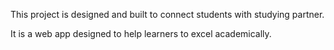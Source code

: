 This project is designed and built to connect students with studying partner.

It is a web app designed to help learners to excel academically.
